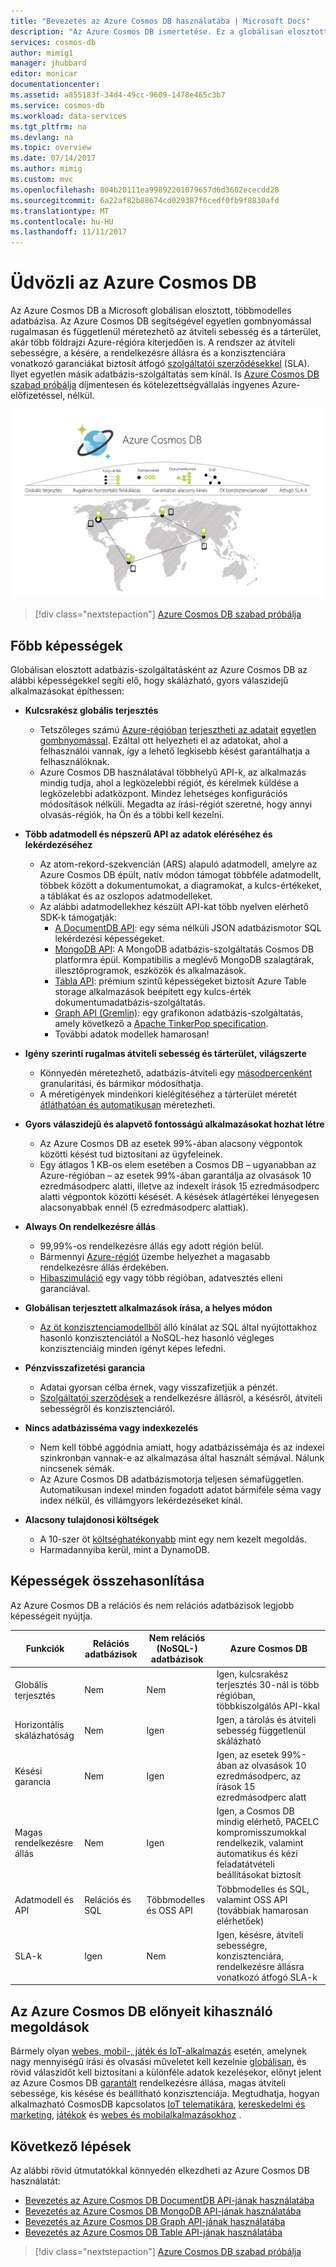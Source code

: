 ```yaml
---
title: "Bevezetés az Azure Cosmos DB használatába | Microsoft Docs"
description: "Az Azure Cosmos DB ismertetése. Ez a globálisan elosztott, többmodelles adatbázis az alacsony késés, a rugalmas skálázhatóság és a magas rendelkezésre állás jegyében készült."
services: cosmos-db
author: mimig1
manager: jhubbard
editor: monicar
documentationcenter: 
ms.assetid: a855183f-34d4-49cc-9609-1478e465c3b7
ms.service: cosmos-db
ms.workload: data-services
ms.tgt_pltfrm: na
ms.devlang: na
ms.topic: overview
ms.date: 07/14/2017
ms.author: mimig
ms.custom: mvc
ms.openlocfilehash: 804b20111ea99892201079657d6d3602ececdd28
ms.sourcegitcommit: 6a22af82b88674cd029387f6cedf0fb9f8830afd
ms.translationtype: MT
ms.contentlocale: hu-HU
ms.lasthandoff: 11/11/2017
---
```

# <a name="welcome-to-azure-cosmos-db"></a>Üdvözli az Azure Cosmos DB

Az Azure Cosmos DB a Microsoft globálisan elosztott, többmodelles adatbázisa. Az Azure Cosmos DB segítségével egyetlen gombnyomással rugalmasan és függetlenül méretezhető az átviteli sebesség és a tárterület, akár több földrajzi Azure-régióra kiterjedően is. A rendszer az átviteli sebességre, a késére, a rendelkezésre állásra és a konzisztenciára vonatkozó garanciákat biztosít átfogó [szolgáltatói szerződésekkel](https://aka.ms/acdbsla) (SLA). Ilyet egyetlen másik adatbázis-szolgáltatás sem kínál. Is [Azure Cosmos DB szabad próbálja](https://azure.microsoft.com/try/cosmosdb/) díjmentesen és kötelezettségvállalás ingyenes Azure-előfizetéssel, nélkül.

![Azure Cosmos-adatbázis a Microsoft globálisan elosztott adatbázis-szolgáltatás rugalmas kibővített, alacsony késleltetés, öt konzisztencia modellek és garantált garantált szolgáltatási szintek átfogó garantált a](./media/introduction/azure-cosmos-db.png)

> [!div class="nextstepaction"]
> [Azure Cosmos DB szabad próbálja](https://azure.microsoft.com/try/cosmosdb/)

## <a name="key-capabilities"></a>Főbb képességek
Globálisan elosztott adatbázis-szolgáltatásként az Azure Cosmos DB az alábbi képességekkel segíti elő, hogy skálázható, gyors válaszidejű alkalmazásokat építhessen:

* **Kulcsrakész globális terjesztés**
    * Tetszőleges számú [Azure-régióban](https://azure.microsoft.com/regions/) [terjesztheti az adatait](distribute-data-globally.md) [egyetlen gombnyomással](tutorial-global-distribution-documentdb.md). Ezáltal ott helyezheti el az adatokat, ahol a felhasználói vannak, így a lehető legkisebb késést garantálhatja a felhasználóknak. 
    * Azure Cosmos DB használatával többhelyű API-k, az alkalmazás mindig tudja, ahol a legközelebbi régiót, és kérelmek küldése a legközelebbi adatközpont. Mindez lehetséges konfigurációs módosítások nélküli. Megadta az írási-régiót szeretné, hogy annyi olvasás-régiók, ha Ön és a többi kell kezelni.

* **Több adatmodell és népszerű API az adatok eléréséhez és lekérdezéséhez**
    * Az atom-rekord-szekvencián (ARS) alapuló adatmodell, amelyre az Azure Cosmos DB épült, natív módon támogat többféle adatmodellt, többek között a dokumentumokat, a diagramokat, a kulcs-értékeket, a táblákat és az oszlopos adatmodelleket.
    * Az alábbi adatmodellekhez készült API-kat több nyelven elérhető SDK-k támogatják:
        * [A DocumentDB API](documentdb-introduction.md): egy séma nélküli JSON adatbázismotor SQL lekérdezési képességeket.
        * [MongoDB API](mongodb-introduction.md): A MongoDB adatbázis-szolgáltatás Cosmos DB platformra épül. Kompatibilis a meglévő MongoDB szalagtárak, illesztőprogramok, eszközök és alkalmazások.
        * [Tábla API](table-introduction.md): prémium szintű képességeket biztosít Azure Table storage alkalmazások beépített egy kulcs-érték dokumentumadatbázis-szolgáltatás.
        * [Graph API (Gremlin)](graph-introduction.md): egy grafikonon adatbázis-szolgáltatás, amely következő a [Apache TinkerPop specification](http://tinkerpop.apache.org/).
        * További adatok modellek hamarosan!

* **Igény szerinti rugalmas átviteli sebesség és tárterület, világszerte**
    * Könnyedén méretezhető, adatbázis-átviteli egy [másodpercenként](request-units.md) granularitási, és bármikor módosíthatja. 
    * A méretigények mindenkori kielégítéséhez a tárterület méretét [átláthatóan és automatikusan](partition-data.md) méretezheti.

* **Gyors válaszidejű és alapvető fontosságú alkalmazásokat hozhat létre**
    * Az Azure Cosmos DB az esetek 99%-ában alacsony végpontok közötti késést tud biztosítani az ügyfeleinek. 
    * Egy átlagos 1 KB-os elem esetében a Cosmos DB – ugyanabban az Azure-régióban – az esetek 99%-ában garantálja az olvasások 10 ezredmásodperc alatti, illetve az indexelt írások 15 ezredmásodperc alatti végpontok közötti késését. A késések átlagértékei lényegesen alacsonyabbak ennél (5 ezredmásodperc alattiak).

* **Always On rendelkezésre állás**
    * 99,99%-os rendelkezésre állás egy adott régión belül.
    * Bármennyi [Azure-régiót](https://azure.microsoft.com/regions) üzembe helyezhet a magasabb rendelkezésre állás érdekében.
    * [Hibaszimuláció](regional-failover.md) egy vagy több régióban, adatvesztés elleni garanciával. 

* **Globálisan terjesztett alkalmazások írása, a helyes módon**
    * [Az öt konzisztenciamodellből](consistency-levels.md) álló kínálat az SQL által nyújtottakhoz hasonló konzisztenciától a NoSQL-hez hasonló végleges konzisztenciáig minden igényt képes lefedni. 
  
* **Pénzvisszafizetési garancia**
    * Adatai gyorsan célba érnek, vagy visszafizetjük a pénzét. 
    * [Szolgáltatói szerződések](https://aka.ms/acdbsla) a rendelkezésre állásról, a késésről, átviteli sebességről és konzisztenciáról. 

* **Nincs adatbázisséma vagy indexkezelés**
    * Nem kell többé aggódnia amiatt, hogy adatbázissémája és az indexei szinkronban vannak-e az alkalmazása által használt sémával. Nálunk nincsenek sémák. 
    * Az Azure Cosmos DB adatbázismotorja teljesen sémafüggetlen. Automatikusan indexel minden fogadott adatot bármiféle séma vagy index nélkül, és villámgyors lekérdezéseket kínál. 

* **Alacsony tulajdonosi költségek**
    * A 10-szer öt [költséghatékonyabb](https://aka.ms/cosmos-db-tco-paper) mint egy nem kezelt megoldás.
    * Harmadannyiba kerül, mint a DynamoDB.

## <a name="capability-comparison"></a>Képességek összehasonlítása

Az Azure Cosmos DB a relációs és nem relációs adatbázisok legjobb képességeit nyújtja.

| Funkciók | Relációs adatbázisok   | Nem relációs (NoSQL-) adatbázisok |    Azure Cosmos DB |
| --- | --- | --- | --- |
| Globális terjesztés | Nem | Nem | Igen, kulcsrakész terjesztés 30-nál is több régióban, többkiszolgálós API-kkal|
| Horizontális skálázhatóság | Nem | Igen | Igen, a tárolás és átviteli sebesség függetlenül skálázható | 
| Késési garancia | Nem | Igen | Igen, az esetek 99%-ában az olvasások 10 ezredmásodperc, az írások 15 ezredmásodperc alatt | 
| Magas rendelkezésre állás | Nem | Igen | Igen, a Cosmos DB mindig elérhető, PACELC kompromisszumokkal rendelkezik, valamint automatikus és kézi feladatátvételi beállításokat biztosít|
| Adatmodell és API | Relációs és SQL | Többmodelles és OSS API | Többmodelles és SQL, valamint OSS API (továbbiak hamarosan elérhetőek) |
| SLA-k | Igen | Nem | Igen, késésre, átviteli sebességre, konzisztenciára, rendelkezésre állásra vonatkozó átfogó SLA-k |

## <a name="solutions-that-benefit-from-azure-cosmos-db"></a>Az Azure Cosmos DB előnyeit kihasználó megoldások

Bármely olyan [webes, mobil-, játék és IoT-alkalmazás](use-cases.md) esetén, amelynek nagy mennyiségű írási és olvasási műveletet kell kezelnie [globálisan](distribute-data-globally.md), és rövid válaszidőt kell biztosítani a különféle adatok kezelésekor, előnyt jelent az Azure Cosmos DB [garantált](https://azure.microsoft.com/support/legal/sla/cosmos-db/) rendelkezésre állása, magas átviteli sebessége, kis késése és beállítható konzisztenciája. Megtudhatja, hogyan alkalmazható CosmosDB kapcsolatos [IoT telematikára](use-cases.md#iot-and-telematics), [kereskedelmi és marketing](use-cases.md#retail-and-marketing), [játékok](use-cases.md#gaming) és [webes és mobilalkalmazásokhoz](use-cases.md#web-and-mobile-applications) .

## <a name="next-steps"></a>Következő lépések
Az alábbi rövid útmutatókkal könnyedén elkezdheti az Azure Cosmos DB használatát:

* [Bevezetés az Azure Cosmos DB DocumentDB API-jának használatába](create-documentdb-dotnet.md)
* [Bevezetés az Azure Cosmos DB MongoDB API-jának használatába](create-mongodb-nodejs.md)
* [Bevezetés az Azure Cosmos DB Graph API-jának használatába](create-graph-dotnet.md)
* [Bevezetés az Azure Cosmos DB Table API-jának használatába](create-table-dotnet.md)

> [!div class="nextstepaction"]
> [Azure Cosmos DB szabad próbálja](https://azure.microsoft.com/try/cosmosdb/)

